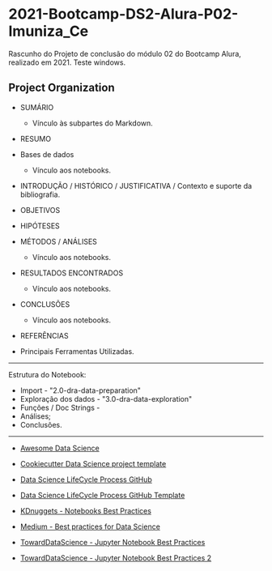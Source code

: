 2021-Bootcamp-DS2-Alura-P02-Imuniza_Ce
==============================

Rascunho do Projeto de conclusão do módulo 02 do Bootcamp Alura, realizado em 2021. Teste windows.

Project Organization
------------
- SUMÁRIO
    - Vínculo às subpartes do Markdown.

- RESUMO

- Bases de dados
    - Vínculo aos notebooks.

- INTRODUÇÃO / HISTÓRICO / JUSTIFICATIVA / Contexto e suporte da bibliografia.

- OBJETIVOS

- HIPÓTESES

- MÉTODOS / ANÁLISES
    - Vínculo aos notebooks.

- RESULTADOS ENCONTRADOS
    - Vínculo aos notebooks.

- CONCLUSÕES
    - Vínculo aos notebooks.

- REFERÊNCIAS

- Principais Ferramentas Utilizadas.

--------

Estrutura do Notebook:
 - Import -  "2.0-dra-data-preparation"
 - Exploração dos dados - "3.0-dra-data-exploration"
 - Funções / Doc Strings - 
 - Análises;
 - Conclusões.

--------

- [Awesome Data Science](https://github.com/academic/awesome-datascience)

- [Cookiecutter Data Science project template](https://drivendata.github.io/cookiecutter-data-science/)

- [Data Science LifeCycle Process GitHub](https://github.com/dslp/dslp)

- [Data Science LifeCycle Process GitHub Template](https://github.com/dslp/dslp-repo-template)

- [KDnuggets - Notebooks Best Practices](https://www.kdnuggets.com/2018/11/best-practices-notebooks-data-science.html)

- [Medium - Best practices for Data Science](https://medium.com/swlh/software-engineering-tips-and-best-practices-for-data-science-5d85dbcf87fd)

- [TowardDataScience - Jupyter Notebook Best Practices](https://towardsdatascience.com/jupyter-notebook-best-practices-f430a6ba8c69)

- [TowardDataScience - Jupyter Notebook Best Practices 2](https://towardsdatascience.com/jupyter-best-practices-that-will-save-you-a-lot-of-headaches-67e1df45e24d)
